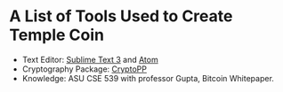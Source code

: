 # A List of Tools Used to Create Temple Coin

* Text Editor: [Sublime Text 3](https://www.sublimetext.com/3) and [Atom](https://atom.io/)
* Cryptography Package: [CryptoPP](https://github.com/weidai11/cryptopp)
* Knowledge: ASU CSE 539 with professor Gupta, Bitcoin Whitepaper.